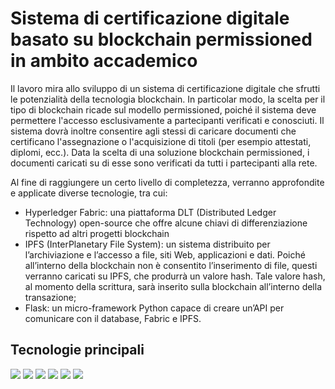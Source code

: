 <h1>Sistema di certificazione digitale basato su blockchain permissioned in ambito accademico</h1>
<p>Il lavoro mira allo sviluppo di un sistema di certificazione digitale che sfrutti le potenzialità della tecnologia blockchain. In particolar modo, la scelta per il tipo di blockchain ricade sul modello permissioned, poiché il sistema deve permettere l'accesso esclusivamente a partecipanti verificati e conosciuti. Il sistema dovrà inoltre consentire agli stessi di caricare documenti che certificano l'assegnazione o l'acquisizione di titoli (per esempio attestati, diplomi, ecc.). Data la scelta di una soluzione blockchain permissioned, i documenti caricati su di esse sono verificati da tutti i partecipanti alla rete.</p>
<p>Al fine di raggiungere un certo livello di completezza, verranno approfondite e applicate diverse tecnologie, tra cui:</p>
<ul>
  <li>Hyperledger Fabric: una piattaforma DLT (Distributed Ledger Technology) open-source che offre alcune chiavi di differenziazione rispetto ad altri progetti blockchain</li>
  <li>IPFS (InterPlanetary File System): un sistema distribuito per l’archiviazione e l’accesso a file, siti Web, applicazioni e dati. Poiché all’interno della blockchain non è consentito l’inserimento di file, questi verranno caricati su IPFS, che produrrà un valore hash. Tale valore hash, al momento della scrittura, sarà
inserito sulla blockchain all’interno della transazione;</li>
  <li>Flask: un micro-framework Python capace di creare un’API per comunicare
con il database, Fabric e IPFS.</li>
</ul>

<h2>Tecnologie principali</h2>
<div>
<img src="https://img.shields.io/badge/Python-FFD43B?style=for-the-badge&logo=python&logoColor=darkgreen"> 
<img src="https://img.shields.io/badge/IPFS-65C2CB?style=for-the-badge&logo=ipfs&logoColor=white">
<img src="https://img.shields.io/badge/Hyperledger-2F3134?style=for-the-badge&logo=hyperledger&logoColor=white">
<img src="https://img.shields.io/badge/Flask-000000?style=for-the-badge&logo=flask&logoColor=white">
<img src="https://img.shields.io/badge/Javascript-F7DF1E?style=for-the-badge&logo=javascript&logoColor=white">
<img src="https://img.shields.io/badge/Docker-2496ED?style=for-the-badge&logo=docker&logoColor=white">
</div>
